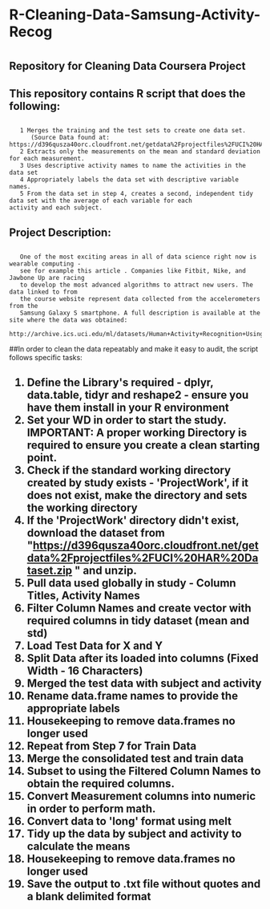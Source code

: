 # R-Cleaning-Data-Samsung-Activity-Recog <h1> 
##  Repository for Cleaning Data Coursera Project  <h2> 

## This repository contains R script that does the following: <h2> 
       1 Merges the training and the test sets to create one data set.
          (Source Data found at: https://d396qusza40orc.cloudfront.net/getdata%2Fprojectfiles%2FUCI%20HAR%20Dataset.zip 
       2 Extracts only the measurements on the mean and standard deviation for each measurement. 
       3 Uses descriptive activity names to name the activities in the data set
       4 Appropriately labels the data set with descriptive variable names. 
       5 From the data set in step 4, creates a second, independent tidy data set with the average of each variable for each               activity and each subject.
       
## Project Description: <h2> 
       One of the most exciting areas in all of data science right now is wearable computing - 
	   see for example this article . Companies like Fitbit, Nike, and Jawbone Up are racing 
	   to develop the most advanced algorithms to attract new users. The data linked to from 
	   the course website represent data collected from the accelerometers from the 
	   Samsung Galaxy S smartphone. A full description is available at the site where the data was obtained: 

    http://archive.ics.uci.edu/ml/datasets/Human+Activity+Recognition+Using+Smartphones 


##In order to clean the data repeatably and make it easy to audit, the script follows specific tasks: <h2> 

1. Define the Library's required - dplyr, data.table, tidyr and reshape2 - ensure you have them install in your R environment
2. Set your WD in order to start the study.  IMPORTANT: A proper working Directory is required to ensure you create a clean starting point.
3. Check if the standard working directory created by study exists - 'ProjectWork', if it does not exist, make the directory and sets the working directory
4. If the 'ProjectWork' directory didn't exist, download the dataset from 
"https://d396qusza40orc.cloudfront.net/getdata%2Fprojectfiles%2FUCI%20HAR%20Dataset.zip " and unzip.
5. Pull data used globally in study - Column Titles, Activity Names
6. Filter Column Names and create vector with required columns in tidy dataset (mean and std)
7. Load Test Data for X and Y
8. Split Data after its loaded into columns (Fixed Width - 16 Characters)
9. Merged the test data with subject and activity
10. Rename data.frame names to provide the appropriate labels
11. Housekeeping to remove data.frames no longer used
12. Repeat from Step 7 for Train Data
13. Merge the consolidated test and train data
14. Subset to using the Filtered Column Names to obtain the required columns.
15. Convert Measurement columns into numeric in order to perform math.
16. Convert data to 'long' format using melt
17. Tidy up the data by subject and activity to calculate the means
18. Housekeeping to remove data.frames no longer used
18. Save the output to .txt file without quotes and a blank delimited format